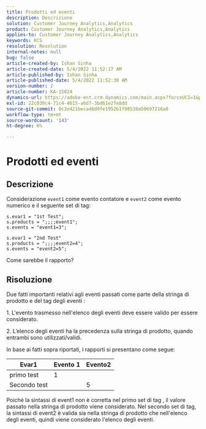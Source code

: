 ```yaml
---
title: Prodotti ed eventi
description: Descrizione
solution: Customer Journey Analytics,Analytics
product: Customer Journey Analytics,Analytics
applies-to: Customer Journey Analytics,Analytics
keywords: KCS
resolution: Resolution
internal-notes: null
bug: false
article-created-by: Ishan Sinha
article-created-date: 5/4/2022 11:52:17 AM
article-published-by: Ishan Sinha
article-published-date: 5/4/2022 11:52:38 AM
version-number: 2
article-number: KA-15024
dynamics-url: https://adobe-ent.crm.dynamics.com/main.aspx?forceUCI=1&pagetype=entityrecord&etn=knowledgearticle&id=74b539a1-a0cb-ec11-a7b5-6045bd00db25
exl-id: 22c030c4-71c4-4615-a6d7-3bd61e2fe8dd
source-git-commit: 0c3e421beca46d9fe1952b1f98538a50697216a0
workflow-type: tm+mt
source-wordcount: '143'
ht-degree: 6%

---
```


# Prodotti ed eventi

## Descrizione


Considerazione `event1` come evento contatore e `event2` come evento numerico e il seguente set di tag:

```
s.evar1 = "1st Test";
s.products = ";;;;event1";
s.events = "event1=3";

s.evar1 = "2nd Test"
s.products = ";;;;event2=4";
s.events = "event2=5";
```

Come sarebbe il rapporto?


## Risoluzione


Due fatti importanti relativi agli eventi passati come parte della stringa di prodotto e del tag degli eventi :

1. L&#39;evento trasmesso nell&#39;elenco degli eventi deve essere valido per essere considerato.

2. L’elenco degli eventi ha la precedenza sulla stringa di prodotto, quando entrambi sono utilizzati/validi.

In base ai fatti sopra riportati, i rapporti si presentano come segue:


| Evar1 | Evento 1 | Evento2 |
| --- | --- | --- |
| primo test | 1 |   |
| Secondo test |   | 5 |




Poiché la sintassi di event1 non è corretta nel primo set di tag , il valore passato nella stringa di prodotto viene considerato. Nel secondo set di tag, la sintassi di event2 è valida sia nella stringa di prodotto che nell&#39;elenco degli eventi, quindi viene considerato l&#39;elenco degli eventi.
